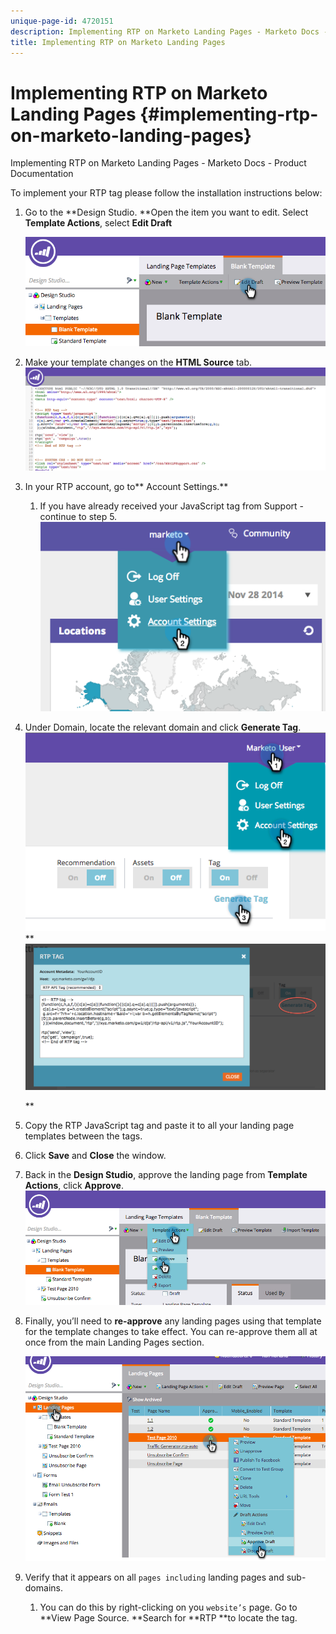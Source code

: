 ```yaml
---
unique-page-id: 4720151
description: Implementing RTP on Marketo Landing Pages - Marketo Docs - Product Documentation
title: Implementing RTP on Marketo Landing Pages
---
```


# Implementing RTP on Marketo Landing Pages {#implementing-rtp-on-marketo-landing-pages}

Implementing RTP on Marketo Landing Pages - Marketo Docs - Product Documentation

To implement your RTP tag please follow the installation instructions below:

1. Go to the **Design Studio. **Open the item you want to edit. Select **Template Actions**, select **Edit Draft**

   ![](assets/image2015-4-26-18-3a27-3a4.png)

1. Make your template changes on the **HTML Source** tab.  
   ![](assets/image2015-4-26-18-3a28-3a17.png)

1. In your RTP account, go to** Account Settings.**

    1. If you have already received your JavaScript tag from Support - continue to step 5.  
       ![](assets/image2014-11-30-15-3a19-3a21-2.png)

1. Under Domain, locate the relevant domain and click **Generate Tag**.  
   ![](assets/image2015-4-26-18-3a27-3a35.png)   
   ** ![](assets/image2014-11-30-15-3a20-3a17-2.png)

   **

1. Copy the RTP JavaScript tag and paste it to all your landing page templates between the **<head> </head>** tags.
1. Click **Save** and **Close** the window.
1. Back in the **Design Studio**, approve the landing page from **Template Actions**, click **Approve**.  
   ![](assets/image2015-4-26-18-3a28-3a30.png)

1. Finally, you’ll need to **re-approve** any landing pages using that template for the template changes to take effect. You can re-approve them all at once from the main Landing Pages section.

   ![](assets/image2015-4-26-18-3a28-3a49.png)

1. Verify that it appears on all `pages including` landing pages and sub-domains.

    1. You can do this by right-clicking on you `website’s` page. Go to **View Page Source. **Search for **RTP **to locate the tag.


